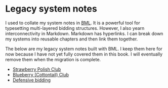 # Legacy system notes

I used to collate my system notes in [BML].  It is a powerful tool for
typesetting multi-layered bidding structures.  However, I also yearn
interconnectivity in Markdown.  Markdown has hyperlinks.  I can break down my
systems into reusable chapters and then link them together.

[BML]: https://github.com/gpaulissen/bml

The below are my legacy system notes built with BML.  I keep them here for now
because I have not yet fully covered them in this book.  I will eventually
remove them when the migration is complete.

- [Strawberry Polish Club](legacy/wj.html)
- [Blueberry (Cottontail) Club](legacy/blue.html)
- [Defensive bidding](legacy/defense.html)